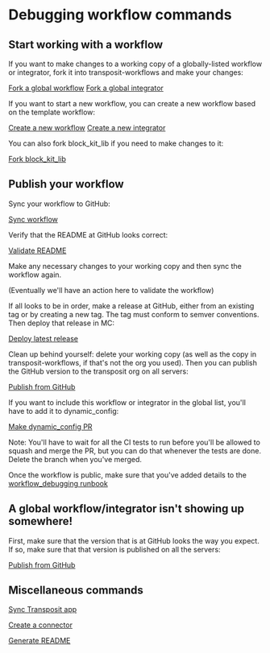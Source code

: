 # Debugging workflow commands

## Start working with a workflow

If you want to make changes to a working copy of a globally-listed workflow or integrator, fork it into transposit-workflows and make your changes:

[Fork a global workflow](https://console.transposit.com/mc/t/transposit-eng/actions/fork_global_workflow)
[Fork a global integrator](https://console.transposit.com/mc/t/transposit-eng/actions/fork_global_integrator)

If you want to start a new workflow, you can create a new workflow based on the template workflow:

[Create a new workflow](https://console.transposit.com/mc/t/transposit-eng/actions/fork_template_workflow)
[Create a new integrator](https://console.transposit.com/mc/t/transposit-eng/actions/create_a_new_integrator)

You can also fork block_kit_lib if you need to make changes to it:

[Fork block_kit_lib](https://console.transposit.com/mc/t/transposit-eng/actions/fork_block_kit_lib)

## Publish your workflow

Sync your workflow to GitHub:

[Sync workflow](https://console.transposit.com/mc/t/transposit-eng/actions/sync_workflow)

Verify that the README at GitHub looks correct:

[Validate README](https://console.transposit.com/mc/t/transposit-eng/actions/validate_readme)

Make any necessary changes to your working copy and then sync the workflow again.

(Eventually we'll have an action here to validate the workflow) 

If all looks to be in order, make a release at GitHub, either from an existing tag or by creating a new tag. The tag must conform to semver conventions. Then deploy that release in MC:

[Deploy latest release](https://console.transposit.com/mc/t/transposit-eng/actions/deploy_release)

Clean up behind yourself: delete your working copy (as well as the copy in transposit-workflows, if that's not the org you used).
Then you can publish the GitHub version to the transposit org on all servers:

[Publish from GitHub](https://console.transposit.com/mc/t/transposit-eng/actions/publish_to_github)

If you want to include this workflow or integrator in the global list, you'll have to add it to dynamic_config:

[Make dynamic_config PR](https://console.transposit.com/mc/t/transposit-eng/actions/make_dynamic_config_pr)

Note: You'll have to wait for all the CI tests to run before you'll be allowed to squash and merge the PR, but you can do that whenever the tests are done. Delete the branch when you've merged.

Once the workflow is public, make sure that you've added details to the [workflow_debugging runbook](https://console.transposit.com/mc/t/transposit-eng/runbooks/workflow_debugging)

## A global workflow/integrator isn't showing up somewhere!

First, make sure that the version that is at GitHub looks the way you expect. If so, make sure that that version is published on all the servers:

[Publish from GitHub](https://console.transposit.com/mc/t/transposit-eng/actions/publish_to_github)



## Miscellaneous commands

[Sync Transposit app](https://console.transposit.com/mc/t/transposit-eng/actions/sync_transposit_app)

[Create a connector](https://console.transposit.com/mc/t/transposit-eng/actions/create_a_connector)

[Generate README](https://console.transposit.com/mc/t/transposit-eng/actions/generate_readme)

